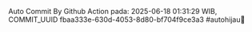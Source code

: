Auto Commit By Github Action pada: 2025-06-18 01:31:29 WIB, COMMIT_UUID fbaa333e-630d-4053-8d80-bf704f9ce3a3 #autohijau🗿
